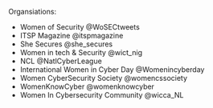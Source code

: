 Organsiations:

 - Women of Security  @WoSECtweets
 - ITSP Magazine  @itspmagazine
 - She Secures  @she_secures
 - Women in tech & Security  @wict_nig
 - NCL  @NatlCyberLeague
 - International Women in Cyber Day  @Womenincyberday
 - Women CyberSecurity Society  @womencssociety
 - WomenKnowCyber  @womenknowcyber
 - Women In Cybersecurity Community  @wicca_NL
